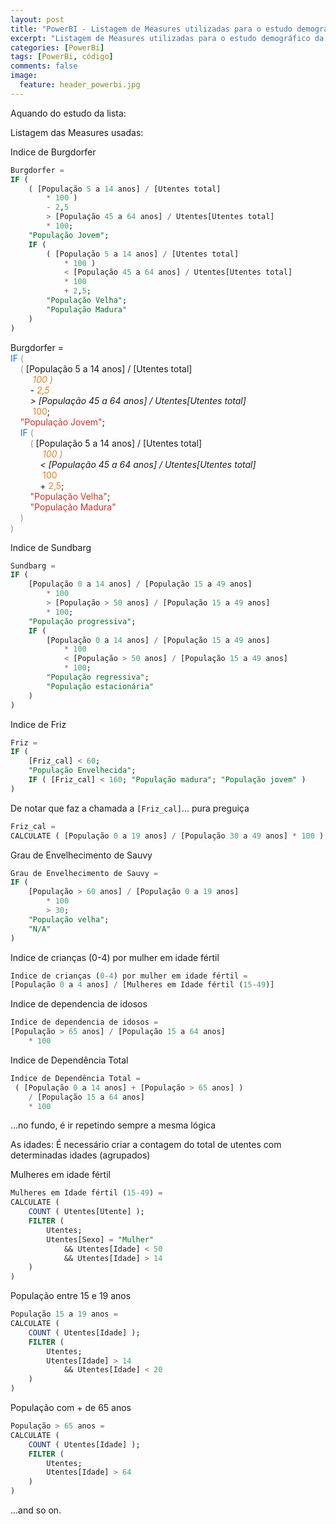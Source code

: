 ```yaml
---
layout: post
title: "PowerBI - Listagem de Measures utilizadas para o estudo demográfico da lista de utentes"
excerpt: "Listagem de Measures utilizadas para o estudo demográfico da lista de utentes."
categories: [PowerBi]
tags: [PowerBi, código]
comments: false
image:
  feature: header_powerbi.jpg
---
```


Aquando do estudo da lista:

Listagem das Measures usadas:

Indice de Burgdorfer
```SQL
Burgdorfer =
IF (
    ( [População 5 a 14 anos] / [Utentes total]
        * 100 )
        - 2,5
        > [População 45 a 64 anos] / Utentes[Utentes total]
        * 100;
    "População Jovem";
    IF (
        ( [População 5 a 14 anos] / [Utentes total]
            * 100 )
            < [População 45 a 64 anos] / Utentes[Utentes total]
            * 100
            + 2,5;
        "População Velha";
        "População Madura"
    )
)
```
Burgdorfer&nbsp;=<br><span class="Keyword" style="color:#0070FF">IF</span><span class="Parenthesis" style="color:#969696">&nbsp;(</span><br><span class="indent4">&nbsp;&nbsp;&nbsp;&nbsp;</span><span class="Parenthesis" style="color:#969696">(</span>&nbsp;[População&nbsp;5&nbsp;a&nbsp;14&nbsp;anos]&nbsp;/&nbsp;[Utentes&nbsp;total]<br>&nbsp;&nbsp;&nbsp;&nbsp;&nbsp;&nbsp;&nbsp;&nbsp;*&nbsp;<span class="Number" style="color:#EE7F18">100</span>&nbsp;<span class="Parenthesis" style="color:#969696">)</span><br>&nbsp;&nbsp;&nbsp;&nbsp;&nbsp;&nbsp;&nbsp;&nbsp;-&nbsp;<span class="Number" style="color:#EE7F18">2,5</span><br>&nbsp;&nbsp;&nbsp;&nbsp;&nbsp;&nbsp;&nbsp;&nbsp;&gt;&nbsp;[População&nbsp;45&nbsp;a&nbsp;64&nbsp;anos]&nbsp;/&nbsp;Utentes[Utentes&nbsp;total]<br>&nbsp;&nbsp;&nbsp;&nbsp;&nbsp;&nbsp;&nbsp;&nbsp;*&nbsp;<span class="Number" style="color:#EE7F18">100</span>;<br><span class="indent4">&nbsp;&nbsp;&nbsp;&nbsp;</span><span class="StringLiteral" style="color:#D93124">"População&nbsp;Jovem"</span>;<br><span class="indent4">&nbsp;&nbsp;&nbsp;&nbsp;</span><span class="Keyword" style="color:#0070FF">IF</span><span class="Parenthesis" style="color:#969696">&nbsp;(</span><br><span class="indent8">&nbsp;&nbsp;&nbsp;&nbsp;&nbsp;&nbsp;&nbsp;&nbsp;</span><span class="Parenthesis" style="color:#969696">(</span>&nbsp;[População&nbsp;5&nbsp;a&nbsp;14&nbsp;anos]&nbsp;/&nbsp;[Utentes&nbsp;total]<br>&nbsp;&nbsp;&nbsp;&nbsp;&nbsp;&nbsp;&nbsp;&nbsp;&nbsp;&nbsp;&nbsp;&nbsp;*&nbsp;<span class="Number" style="color:#EE7F18">100</span>&nbsp;<span class="Parenthesis" style="color:#969696">)</span><br>&nbsp;&nbsp;&nbsp;&nbsp;&nbsp;&nbsp;&nbsp;&nbsp;&nbsp;&nbsp;&nbsp;&nbsp;&lt;&nbsp;[População&nbsp;45&nbsp;a&nbsp;64&nbsp;anos]&nbsp;/&nbsp;Utentes[Utentes&nbsp;total]<br>&nbsp;&nbsp;&nbsp;&nbsp;&nbsp;&nbsp;&nbsp;&nbsp;&nbsp;&nbsp;&nbsp;&nbsp;*&nbsp;<span class="Number" style="color:#EE7F18">100</span><br>&nbsp;&nbsp;&nbsp;&nbsp;&nbsp;&nbsp;&nbsp;&nbsp;&nbsp;&nbsp;&nbsp;&nbsp;+&nbsp;<span class="Number" style="color:#EE7F18">2,5</span>;<br><span class="indent8">&nbsp;&nbsp;&nbsp;&nbsp;&nbsp;&nbsp;&nbsp;&nbsp;</span><span class="StringLiteral" style="color:#D93124">"População&nbsp;Velha"</span>;<br><span class="indent8">&nbsp;&nbsp;&nbsp;&nbsp;&nbsp;&nbsp;&nbsp;&nbsp;</span><span class="StringLiteral" style="color:#D93124">"População&nbsp;Madura"</span><br><span class="indent4">&nbsp;&nbsp;&nbsp;&nbsp;</span><span class="Parenthesis" style="color:#969696">)</span><br><span class="Parenthesis" style="color:#969696">)</span><br>


Indice de Sundbarg
```SQL
Sundbarg =
IF (
    [População 0 a 14 anos] / [População 15 a 49 anos]
        * 100
        > [População > 50 anos] / [População 15 a 49 anos]
        * 100;
    "População progressiva";
    IF (
        [População 0 a 14 anos] / [População 15 a 49 anos]
            * 100
            < [População > 50 anos] / [População 15 a 49 anos]
            * 100;
        "População regressiva";
        "População estacionária"
    )
)
```

Indice de Friz
```SQL
Friz =
IF (
    [Friz_cal] < 60;
    "População Envelhecida";
    IF ( [Friz_cal] < 160; "População madura"; "População jovem" )
)
```
De notar que faz a chamada a ```[Friz_cal]```... pura preguiça
```SQL
Friz_cal =
CALCULATE ( [População 0 a 19 anos] / [População 30 a 49 anos] * 100 )
```

Grau de Envelhecimento de Sauvy
```SQL
Grau de Envelhecimento de Sauvy =
IF (
    [População > 60 anos] / [População 0 a 19 anos]
        * 100
        > 30;
    "População velha";
    "N/A"
)
```

Indice de crianças (0-4) por mulher em idade fértil
```SQL
Indice de crianças (0-4) por mulher em idade fértil =
[População 0 a 4 anos] / [Mulheres em Idade fértil (15-49)]
```

Indice de dependencia de idosos
```SQL
Indice de dependencia de idosos =
[População > 65 anos] / [População 15 a 64 anos]
    * 100
```

Indice de Dependência Total
```SQL
Indice de Dependência Total =
 ( [População 0 a 14 anos] + [População > 65 anos] )
    / [População 15 a 64 anos]
    * 100
```

...no fundo, é ir repetindo sempre a mesma lógica

As idades:
É necessário criar a contagem do total de utentes com determinadas idades (agrupados)

Mulheres em idade fértil
```SQL
Mulheres em Idade fértil (15-49) =
CALCULATE (
    COUNT ( Utentes[Utente] );
    FILTER (
        Utentes;
        Utentes[Sexo] = "Mulher"
            && Utentes[Idade] < 50
            && Utentes[Idade] > 14
    )
)
```

População entre 15 e 19 anos
```SQL
População 15 a 19 anos =
CALCULATE (
    COUNT ( Utentes[Idade] );
    FILTER (
        Utentes;
        Utentes[Idade] > 14
            && Utentes[Idade] < 20
    )
)
```

População com + de 65 anos
```SQL
População > 65 anos =
CALCULATE (
    COUNT ( Utentes[Idade] );
    FILTER (
        Utentes;
        Utentes[Idade] > 64
    )
)
```
...and so on.

